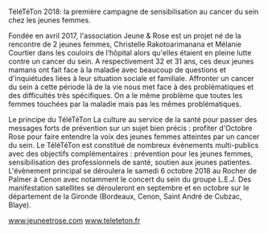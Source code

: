 TéléTéTon 2018: la première campagne de sensibilisation au cancer du sein chez les jeunes femmes.

Fondée en avril 2017, l'association Jeune & Rose est un projet né de la rencontre de 2 jeunes femmes, Christelle Rakotoarimanana et Mélanie Courtier dans les couloirs de l’hôpital alors qu'elles étaient en pleine lutte contre un cancer du sein. A respectivement 32 et 31 ans, ces deux jeunes mamans ont fait face à la maladie avec beaucoup de questions et d'inquiétudes liées à leur situation sociale et familiale. Affronter un cancer du sein à cette période là de la vie nous met face à des problématiques et des difficultés très spécifiques. On a le même problème que toutes les femmes touchées par la maladie mais pas les mêmes problématiques.

Le principe du TéléTéTon La culture au service de la santé pour passer des messages forts de prévention sur un sujet bien précis : profiter d'Octobre Rose pour faire entendre la voix des jeunes femmes atteintes par un cancer du sein. Le TéléTéTon est constitué de nombreux évènements multi-publics avec des objectifs complémentaires : prévention pour les jeunes femmes, sensibilisation des professionnels de santé, soutien aux jeunes patientes. L'évènement principal se déroulera le samedi 6 octobre 2018 au Rocher de Palmer à Cenon avec notamment le concert du sein du groupe L.E.J. Des manifestation satellites se dérouleront en septembre et en octobre sur le département de la Gironde (Bordeaux, Cenon, Saint André de Cubzac, Blaye).

www.jeuneetrose.com www.teleteton.fr